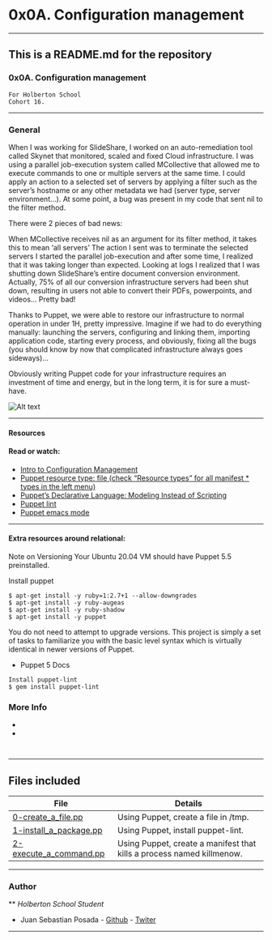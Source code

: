 # 0x0A. Configuration management
***
## This is a README.md for the repository
### 0x0A. Configuration management
```
For Holberton School
Cohort 16.
```
***
### General
When I was working for SlideShare, I worked on an auto-remediation tool called Skynet that monitored, scaled and fixed Cloud infrastructure. I was using a parallel job-execution system called MCollective that allowed me to execute commands to one or multiple servers at the same time. I could apply an action to a selected set of servers by applying a filter such as the server’s hostname or any other metadata we had (server type, server environment…). At some point, a bug was present in my code that sent nil to the filter method.

There were 2 pieces of bad news:

When MCollective receives nil as an argument for its filter method, it takes this to mean ‘all servers’
The action I sent was to terminate the selected servers
I started the parallel job-execution and after some time, I realized that it was taking longer than expected. Looking at logs I realized that I was shutting down SlideShare’s entire document conversion environment. Actually, 75% of all our conversion infrastructure servers had been shut down, resulting in users not able to convert their PDFs, powerpoints, and videos… Pretty bad!

Thanks to Puppet, we were able to restore our infrastructure to normal operation in under 1H, pretty impressive. Imagine if we had to do everything manually: launching the servers, configuring and linking them, importing application code, starting every process, and obviously, fixing all the bugs (you should know by now that complicated infrastructure always goes sideways)…

Obviously writing Puppet code for your infrastructure requires an investment of time and energy, but in the long term, it is for sure a must-have.

![Alt text](https://s3.amazonaws.com/intranet-projects-files/holbertonschool-sysadmin_devops/292/4i8il3B.gif)

***
#### Resources
#### Read or watch:
* [Intro to Configuration Management](https://www.digitalocean.com/community/tutorials/an-introduction-to-configuration-management)
* [Puppet resource type: file (check “Resource types” for all manifest * types in the left menu)](https://puppet.com/docs/puppet/5.5/types/file.html)
* [Puppet’s Declarative Language: Modeling Instead of Scripting](https://puppet.com/blog/puppets-declarative-language-modeling-instead-of-scripting/)
* [Puppet lint](http://puppet-lint.com/)
* [Puppet emacs mode](https://github.com/voxpupuli/puppet-mode)

***
#### Extra resources around relational:

Note on Versioning
Your Ubuntu 20.04 VM should have Puppet 5.5 preinstalled.

Install puppet
```
$ apt-get install -y ruby=1:2.7+1 --allow-downgrades
$ apt-get install -y ruby-augeas
$ apt-get install -y ruby-shadow
$ apt-get install -y puppet
```

You do not need to attempt to upgrade versions. This project is simply a set of tasks to familiarize you with the basic level syntax which is virtually identical in newer versions of Puppet.
* Puppet 5 Docs
```
Install puppet-lint
$ gem install puppet-lint
```

### More Info

*
*

```


```
***
## Files included

| File                 | Details                                    |
|--------------------- | ------------------------------------------ |
| [0-create_a_file.pp](./a) | Using Puppet, create a file in /tmp. 	       |
| [1-install_a_package.pp](./b) | Using Puppet, install puppet-lint. 	       |
| [2-execute_a_command.pp](./c) | Using Puppet, create a manifest that kills a process named killmenow.	       |

***
### Author
**
 *Holberton School Student*
* Juan Sebastian Posada  - [Github](https://github.com/Juansepo13) - [Twiter](https://twitter.com/@JuanSeb35904130)
***
